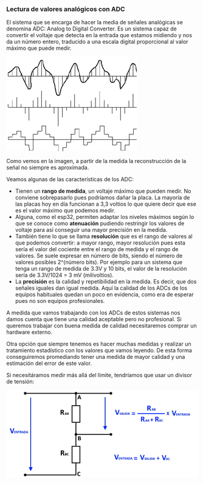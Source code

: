 ### Lectura de valores analógicos con ADC

El sistema que se encarga de hacer la media de señales analógicas se denomina ADC: Analog to Digital Converter. Es un sistema capaz de convertir el voltaje que detecta en la entrada que estamos midiendo y nos da un número entero, traducido a una escala digital proporcional al valor máximo que puede medir.

![](./images/ADC.png)

Como vemos en la imagen, a partir de la medida la reconstrucción de la señal no siempre es aproximada.

Veamos algunas de las características de los ADC:

* Tienen un **rango de medida**, un voltaje máximo que pueden medir. No conviene sobrepasarlo pues podríamos dañar la placa. La mayoría de las placas hoy en día funcionan a 3,3 voltios lo que quiere decir que ese es el valor máximo que podemos medir.
* Alguna, como el esp32, permiten adaptar los niveles máximos según lo que se conoce como **atenuación** pudiendo restringir los valores de voltaje para así conseguir una mayor precisión en la medida.
* También tiene lo que se llama **resolución** que es el rango de valores al que podemos convertir: a mayor rango, mayor resolución pues esta sería el valor del cociente entre el rango de medida y el rango de valores. Se suele expresar en número de bits, siendo el número de valores posibles 2^(número bits). Por ejemplo para un sistema que tenga un rango de medida de 3.3V y 10 bits, el valor de la resolución sería de 3.3V/1024 = 3 mV (milivoltios).
* La **precisión** es la calidad y repetibilidad en la medida. Es decir, que dos señales iguales dan igual medida. Aquí la calidad de los ADCs de los equipos habituales quedan un poco en evidencia, como era de esperar pues no son equipos profesionales.

A medida que vamos trabajando con los ADCs de estos sistemas nos damos cuenta que tiene una calidad aceptable pero no profesional. Si queremos trabajar con buena medida de calidad necesitaremos comprar un hardware externo.

Otra opción que siempre tenemos es hacer muchas medidas y realizar un tratamiento estadístico con los valores que vamos leyendo. De esta forma conseguiremos promediando tener una medida de mayor calidad y una estimación del error de este valor.


Si necesitáramos medir más allá del límite, tendríamos que usar un divisor de tensión:

![](./images/divisorTension.jpg)
